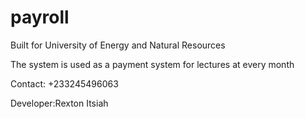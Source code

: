 # payroll

Built for University of Energy and Natural Resources

The system is used as a payment system for lectures at every month

Contact: +233245496063

Developer:Rexton Itsiah

